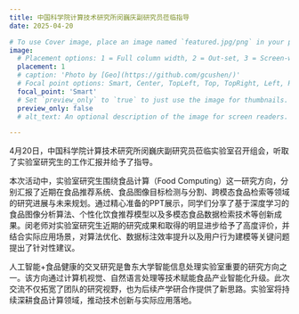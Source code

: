 ```yaml
---
title: 中国科学院计算技术研究所闵巍庆副研究员莅临指导
date: 2025-04-20

# To use Cover image, place an image named `featured.jpg/png` in your page's folder.
image:
  # Placement options: 1 = Full column width, 2 = Out-set, 3 = Screen-width
  placement: 1
  # caption: 'Photo by [Geo](https://github.com/gcushen/)'
  # Focal point options: Smart, Center, TopLeft, Top, TopRight, Left, Right, BottomLeft, Bottom, BottomRight
  focal_point: 'Smart'
  # Set `preview_only` to `true` to just use the image for thumbnails.
  preview_only: false
  # alt_text: An optional description of the image for screen readers.

---
```

4月20日，中国科学院计算技术研究所闵巍庆副研究员莅临实验室召开组会，听取了实验室研究生的工作汇报并给予了指导。

<!--more-->

本次活动中，实验室研究生围绕食品计算（Food Computing）这一研究方向，分别汇报了近期在食品推荐系统、食品图像目标检测与分割、跨模态食品检索等领域的研究进展与未来规划。通过精心准备的PPT展示，同学们分享了基于深度学习的食品图像分析算法、个性化饮食推荐模型以及多模态食品数据检索技术等创新成果。闵老师对实验室研究生近期的研究成果和取得的明显进步给予了高度评价，并结合实际应用场景，对算法优化、数据标注效率提升以及用户行为建模等关键问题提出了针对性建议。

人工智能+食品健康的交叉研究是鲁东大学智能信息处理实验室重要的研究方向之一。该方向通过计算机视觉、自然语言处理等技术赋能食品产业智能化升级。此次交流不仅拓宽了团队的研究视野，也为后续产学研合作提供了新思路。实验室将持续深耕食品计算领域，推动技术创新与实际应用落地。